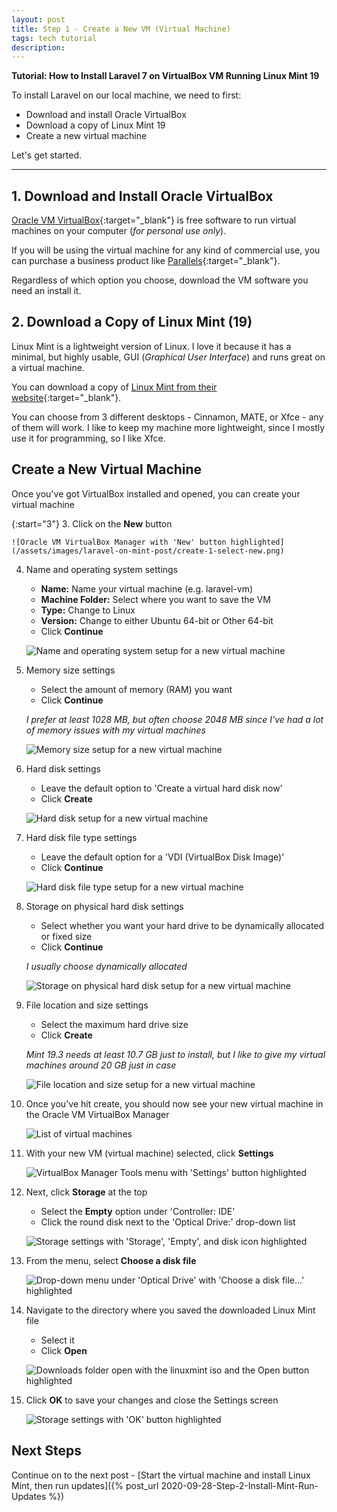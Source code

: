 ```yaml
---
layout: post
title: Step 1 - Create a New VM (Virtual Machine)
tags: tech tutorial
description: 
---
```


**Tutorial: How to Install Laravel 7 on VirtualBox VM Running Linux Mint 19**

To install Laravel on our local machine, we need to first:

- Download and install Oracle VirtualBox
- Download a copy of Linux Mint 19
- Create a new virtual machine

Let's get started.

<!--more-->
---

## 1. Download and Install Oracle VirtualBox

[Oracle VM VirtualBox](https://www.virtualbox.org/){:target="_blank"} is free software to run virtual machines on your computer (*for personal use only*).

If you will be using the virtual machine for any kind of commercial use, you can purchase a business product like [Parallels](https://www.parallels.com/){:target="_blank"}.

Regardless of which option you choose, download the VM software you need an install it.

## 2. Download a Copy of Linux Mint (19)

Linux Mint is a lightweight version of Linux. I love it because it has a minimal, but highly usable, GUI (*Graphical User Interface*) and runs great on a virtual machine.

You can download a copy of [Linux Mint from their website](https://linuxmint.com/){:target="_blank"}.

You can choose from 3 different desktops - Cinnamon, MATE, or Xfce - any of them will work. I like to keep my machine more lightweight, since I mostly use it for programming, so I like Xfce.

## Create a New Virtual Machine

Once you've got VirtualBox installed and opened, you can create your virtual machine

{:start="3"}
3. Click on the **New** button

	![Oracle VM VirtualBox Manager with 'New' button highlighted](/assets/images/laravel-on-mint-post/create-1-select-new.png)

4. Name and operating system settings
	- **Name:** Name your virtual machine (e.g. laravel-vm)
	- **Machine Folder:** Select where you want to save the VM
	- **Type:** Change to Linux
	- **Version:** Change to either Ubuntu 64-bit or Other 64-bit
	- Click **Continue**

	![Name and operating system setup for a new virtual machine](/assets/images/laravel-on-mint-post/create-5.png)

5. Memory size settings
	- Select the amount of memory (RAM) you want
	- Click **Continue**

	*I prefer at least 1028 MB, but often choose 2048 MB since I've had a lot of memory issues with my virtual machines*

	![Memory size setup for a new virtual machine](/assets/images/laravel-on-mint-post/create-6-memory.png)

6. Hard disk settings
	- Leave the default option to 'Create a virtual hard disk now'
	- Click **Create**

	![Hard disk setup for a new virtual machine](/assets/images/laravel-on-mint-post/create-7-hd.png)

7. Hard disk file type settings
	- Leave the default option for a 'VDI (VirtualBox Disk Image)'
	- Click **Continue**

	![Hard disk file type setup for a new virtual machine](/assets/images/laravel-on-mint-post/create-8-hdtype.png)

8. Storage on physical hard disk settings
	- Select whether you want your hard drive to be dynamically allocated or fixed size
	- Click **Continue**

	*I usually choose dynamically allocated*

	![Storage on physical hard disk setup for a new virtual machine](/assets/images/laravel-on-mint-post/create-9-storage.png)

9. File location and size settings
	- Select the maximum hard drive size
	- Click **Create**
	
	*Mint 19.3 needs at least 10.7 GB just to install, but I like to give my virtual machines around 20 GB just in case*

	![File location and size setup for a new virtual machine](/assets/images/laravel-on-mint-post/create-10-location.png)

10. Once you've hit create, you should now see your new virtual machine in the Oracle VM VirtualBox Manager

	![List of virtual machines](/assets/images/laravel-on-mint-post/create-11.jpg)

11. With your new VM (virtual machine) selected, click **Settings**

	![VirtualBox Manager Tools menu with 'Settings' button highlighted](/assets/images/laravel-on-mint-post/create-12.png)

12. Next, click **Storage** at the top
	- Select the **Empty** option under 'Controller: IDE'
	- Click the round disk next to the 'Optical Drive:' drop-down list

	![Storage settings with 'Storage', 'Empty', and disk icon highlighted](/assets/images/laravel-on-mint-post/create-13.png)

13. From the menu, select **Choose a disk file**

	![Drop-down menu under 'Optical Drive' with 'Choose a disk file...' highlighted](/assets/images/laravel-on-mint-post/create-14.png)

14. Navigate to the directory where you saved the downloaded Linux Mint file
	- Select it
	- Click **Open**

	![Downloads folder open with the linuxmint iso and the Open button highlighted](/assets/images/laravel-on-mint-post/create-15.jpg)

15. Click **OK** to save your changes and close the Settings screen

	![Storage settings with 'OK' button highlighted](/assets/images/laravel-on-mint-post/create-16.png)

## Next Steps

Continue on to the next post - [Start the virtual machine and install Linux Mint, then run updates]({% post_url 2020-09-28-Step-2-Install-Mint-Run-Updates %})
